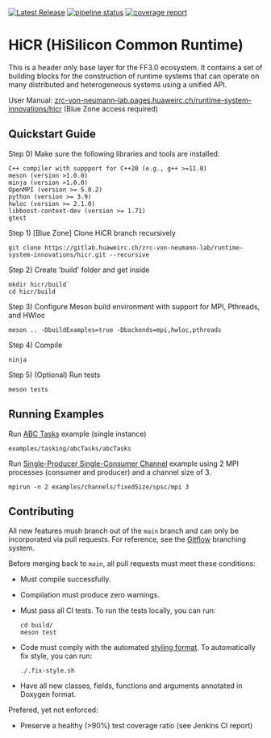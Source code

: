 [![Latest Release](https://gitlab.huaweirc.ch/zrc-von-neumann-lab/runtime-system-innovations/hicr/-/badges/release.svg)](https://gitlab.huaweirc.ch/zrc-von-neumann-lab/runtime-system-innovations/hicr/-/releases) [![pipeline status](https://gitlab.huaweirc.ch/zrc-von-neumann-lab/runtime-system-innovations/hicr/badges/master/pipeline.svg)](https://gitlab.huaweirc.ch/zrc-von-neumann-lab/runtime-system-innovations/hicr/-/commits/master) [![coverage report](https://gitlab.huaweirc.ch/zrc-von-neumann-lab/runtime-system-innovations/hicr/badges/master/coverage.svg)](https://gitlab.huaweirc.ch/zrc-von-neumann-lab/runtime-system-innovations/hicr/-/commits/master) 
 
# HiCR (HiSilicon Common Runtime)

This is a header only base layer for the FF3.0 ecosystem. It contains a set of building blocks for the construction of runtime systems that can operate on many distributed and heterogeneous systems using a unified API.

User Manual: [zrc-von-neumann-lab.pages.huaweirc.ch/runtime-system-innovations/hicr](https://zrc-von-neumann-lab.pages.huaweirc.ch/runtime-system-innovations/hicr/) (Blue Zone access required)

## Quickstart Guide

Step 0) Make sure the following libraries and tools are installed:

```
C++ compiler with suppport for C++20 (e.g., g++ >=11.0)
meson (version >1.0.0)
minja (version >1.0.0)
OpenMPI (version >= 5.0.2)
python (version >= 3.9)
hwloc (version >= 2.1.0)
libboost-context-dev (version >= 1.71)
gtest
```

Step 1) [Blue Zone] Clone HiCR branch recursively

```
git clone https://gitlab.huaweirc.ch/zrc-von-neumann-lab/runtime-system-innovations/hicr.git --recursive
```

Step 2) Create 'build' folder and get inside

```
mkdir hicr/build`
cd hicr/build
```

Step 3) Configure Meson build environment with support for MPI, Pthreads, and HWloc

```
meson .. -DbuildExamples=true -Dbackends=mpi,hwloc,pthreads
```

Step 4) Compile

```
ninja
```

Step 5) (Optional) Run tests

```
meson tests
```

## Running Examples

Run [ABC Tasks](examples/tasking/abcTasks/source/include/abcTasks.hpp) example (single instance)

```
examples/tasking/abcTasks/abcTasks
```

Run [Single-Producer Single-Consumer Channel](examples/channels/fixedSize/spsc/include) example using 2 MPI processes (consumer and producer) and a channel size of 3.

```
mpirun -n 2 examples/channels/fixedSize/spsc/mpi 3
```
## Contributing

All new features mush branch out of the `main` branch and can only be incorporated via pull requests. For reference, see the [Gitflow](https://www.atlassian.com/git/tutorials/comparing-workflows/gitflow-workflow) branching system.

Before merging back to `main`, all pull requests must meet these conditions:

- Must compile successfully.

- Compilation must produce zero warnings.

- Must pass all CI tests. To run the tests locally, you can run:

  ```
  cd build/
  meson test
  ```

- Code must comply with the automated [styling format](.clang-format). To automatically fix style, you can run:

  ```
  ./.fix-style.sh
  ```

- Have all new classes, fields, functions and arguments annotated in Doxygen format.  

Prefered, yet not enforced:

- Preserve a healthy (>90%) test coverage ratio (see Jenkins CI report)
  

